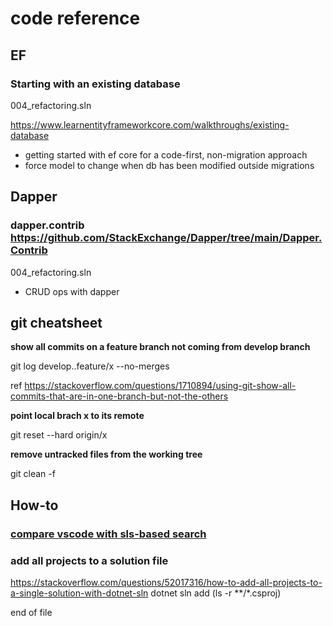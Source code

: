 # code reference

## EF

### Starting with an existing database

004_refactoring.sln

https://www.learnentityframeworkcore.com/walkthroughs/existing-database
- getting started with ef core for a code-first, non-migration approach
- force model to change when db has been modified outside migrations

## Dapper

### dapper.contrib https://github.com/StackExchange/Dapper/tree/main/Dapper.Contrib

004_refactoring.sln

- CRUD ops with dapper

## git cheatsheet

**show all commits on a feature branch not coming from develop branch**

git log develop..feature/x --no-merges

ref https://stackoverflow.com/questions/1710894/using-git-show-all-commits-that-are-in-one-branch-but-not-the-others

**point local brach x to its remote**

git reset --hard origin/x

**remove untracked files from the working tree**

git clean -f <path>

## How-to

### [compare vscode with sls-based search](how-to/compare-vscode-with-sls-based-search.md)

### add all projects to a solution file 
https://stackoverflow.com/questions/52017316/how-to-add-all-projects-to-a-single-solution-with-dotnet-sln
dotnet sln add (ls -r **/*.csproj)

end of file

